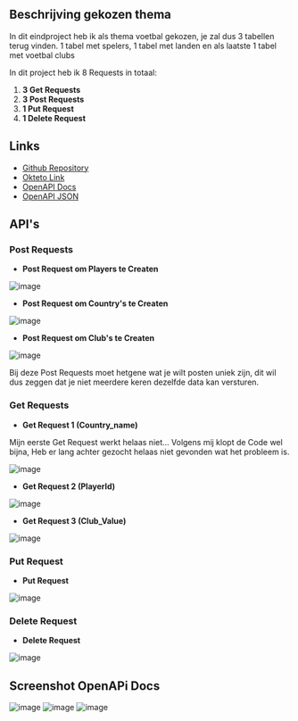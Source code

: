 ## Beschrijving gekozen thema

In dit eindproject heb ik als thema voetbal gekozen, je zal dus 3 tabellen terug vinden.
1 tabel met spelers, 1 tabel met landen en als laatste 1 tabel met voetbal clubs

In dit project heb ik 8 Requests in totaal:
1. **3 Get Requests**
2. **3 Post Requests**
3. **1 Put Request**
4. **1 Delete Request**

## Links

- [Github Repository](https://github.com/bram104/api-endproject)
- [Okteto Link](https://system-service-bram104.cloud.okteto.net/)
- [OpenAPI Docs](https://system-service-bram104.cloud.okteto.net/docs)
- [OpenAPI JSON](https://system-service-bram104.cloud.okteto.net/openapi.json)

## API's
### Post Requests

- **Post Request om Players te Createn**

![image](https://user-images.githubusercontent.com/79090832/211397628-777613ac-7c40-48ab-bdd3-3a91d04bbfed.png)

- **Post Request om Country's te Createn**

![image](https://user-images.githubusercontent.com/79090832/211398195-90766ee5-0536-4ec9-a58f-af665fd3a567.png)

- **Post Request om Club's te Createn**

![image](https://user-images.githubusercontent.com/79090832/211399665-ce773735-b476-435d-b10f-77d2561c0c57.png)

Bij deze Post Requests moet hetgene wat je wilt posten uniek zijn, dit wil dus zeggen dat je niet
meerdere keren dezelfde data kan versturen.

### Get Requests

- **Get Request 1 (Country_name)**

Mijn eerste Get Request werkt helaas niet... Volgens mij klopt de Code wel bijna, Heb er lang achter gezocht helaas niet gevonden wat het probleem is.

![image](https://user-images.githubusercontent.com/79090832/211404445-3aef072f-a6cf-4983-af9b-1a20e1677a98.png)

- **Get Request 2 (PlayerId)**

![image](https://user-images.githubusercontent.com/79090832/211404886-34e923ec-0049-41a8-9305-dc313ef0b9ad.png)

- **Get Request 3 (Club_Value)**

![image](https://user-images.githubusercontent.com/79090832/211406759-da5fa907-ab58-4f32-9683-c30949496c60.png)

### Put Request

- **Put Request**

![image](https://user-images.githubusercontent.com/79090832/211408352-5730e385-de16-4edb-940b-a27ec8338ea4.png)

### Delete Request

- **Delete Request**

![image](https://user-images.githubusercontent.com/79090832/211409508-2adc8cb6-a9a0-4426-80bf-81dff180ec30.png)

## Screenshot OpenAPi Docs

![image](https://user-images.githubusercontent.com/79090832/211409872-f3753fc2-cd0c-4026-b7f7-b51b267548cb.png)
![image](https://user-images.githubusercontent.com/79090832/211409976-7f24092a-371d-4ec5-9a17-79fa1f8779f2.png)
![image](https://user-images.githubusercontent.com/79090832/211410036-fbd17bcd-230a-4bb2-a646-eebf3cd2772c.png)






